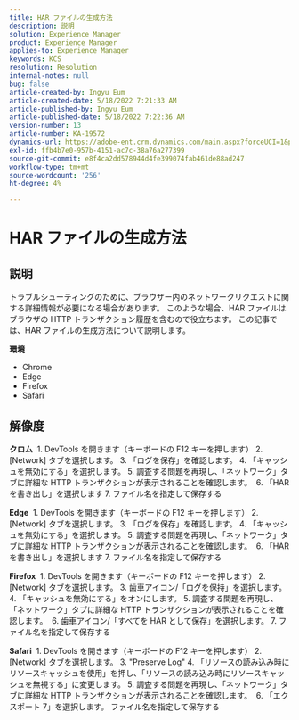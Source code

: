 ```yaml
---
title: HAR ファイルの生成方法
description: 説明
solution: Experience Manager
product: Experience Manager
applies-to: Experience Manager
keywords: KCS
resolution: Resolution
internal-notes: null
bug: false
article-created-by: Ingyu Eum
article-created-date: 5/18/2022 7:21:33 AM
article-published-by: Ingyu Eum
article-published-date: 5/18/2022 7:22:36 AM
version-number: 13
article-number: KA-19572
dynamics-url: https://adobe-ent.crm.dynamics.com/main.aspx?forceUCI=1&pagetype=entityrecord&etn=knowledgearticle&id=58c9ff20-7bd6-ec11-a7b5-000d3a3ade0f
exl-id: ffb4b7e0-957b-4151-ac7c-38a76a277399
source-git-commit: e8f4ca2dd578944d4fe399074fab461de88ad247
workflow-type: tm+mt
source-wordcount: '256'
ht-degree: 4%

---
```


# HAR ファイルの生成方法

## 説明


トラブルシューティングのために、ブラウザー内のネットワークリクエストに関する詳細情報が必要になる場合があります。 このような場合、HAR ファイルはブラウザの HTTP トランザクション履歴を含むので役立ちます。 この記事では、HAR ファイルの生成方法について説明します。

<b>環境</b>
- Chrome
- Edge
- Firefox
- Safari


## 解像度


<b>クロム</b>
 1. DevTools を開きます（キーボードの F12 キーを押します） 2. [Network] タブを選択します。 3. 「ログを保存」を確認します。 4. 「キャッシュを無効にする」を選択します。 5. 調査する問題を再現し、「ネットワーク」タブに詳細な HTTP トランザクションが表示されることを確認します。
 6. 「HAR を書き出し」を選択します 7. ファイル名を指定して保存する

<b>Edge</b>
 1. DevTools を開きます（キーボードの F12 キーを押します） 2. [Network] タブを選択します。 3. 「ログを保存」を確認します。 4. 「キャッシュを無効にする」を選択します。 5. 調査する問題を再現し、「ネットワーク」タブに詳細な HTTP トランザクションが表示されることを確認します。
 6. 「HAR を書き出し」を選択します 7. ファイル名を指定して保存する

<b>Firefox</b>
 1. DevTools を開きます（キーボードの F12 キーを押します） 2. [Network] タブを選択します。 3. 歯車アイコン/「ログを保持」を選択します。 4. 「キャッシュを無効にする」をオンにします。 5. 調査する問題を再現し、「ネットワーク」タブに詳細な HTTP トランザクションが表示されることを確認します。
 6. 歯車アイコン/「すべてを HAR として保存」を選択します。 7. ファイル名を指定して保存する

<b>Safari</b>
 1. DevTools を開きます（キーボードの F12 キーを押します） 2. [Network] タブを選択します。 3. &quot;Preserve Log&quot; 4. 「リソースの読み込み時にリソースキャッシュを使用」を押し、「リソースの読み込み時にリソースキャッシュを無視する」に変更します。 5. 調査する問題を再現し、「ネットワーク」タブに詳細な HTTP トランザクションが表示されることを確認します。
 6. 「エクスポート 7」を選択します。 ファイル名を指定して保存する
